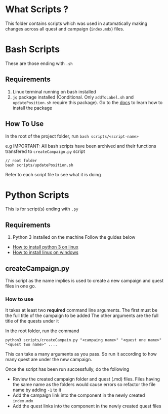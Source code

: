 # What Scripts ?

This folder contains scripts which was used in automatically making changes across all quest and campaign (`index.mdx`) files.

# Bash Scripts

These are those ending with `.sh`

## Requirements

1. Linux terminal running on bash installed
2. `jq` package installed (Conditional. Only `addToLabel.sh` and `updatePosition.sh` require this package). Go to the [docs](https://linuxhint.com/bash_jq_command/) to learn how to install the package

## How To Use

In the root of the project folder, run `bash scripts/<script-name>`

e.g
IMPORTANT: All bash scripts have been archived and their functions transfered to `createCampaign.py` script

```
// root folder
bash scripts/updatePosition.sh
```

Refer to each script file to see what it is doing

# Python Scripts

This is for script(s) ending with `.py`

## Requirements

1. Python 3 installed on the machine
   Follow the guides below

- [How to install python 3 on linux](https://docs.python-guide.org/starting/install3/linux/)
- [How to install linux on windows](https://phoenixnap.com/kb/how-to-install-python-3-windows)

## createCampaign.py

This script as the name implies is used to create a new campaign and quest files in one go.

### How to use

It takes at least two **required** command line arguments.
The first must be the full title of the campaign to be added
The other arguments are the full title of the quests under it

In the root folder, run the command

```
python3 scripts/createCampain.py "<campaing name>" "<quest one name>" "<quest two name>" ....
```

This can take a many arguments as you pass. So run it according to how many quest are under the new campaign.

Once the script has been run successfully, do the following

- Review the created campaign folder and quest (.md) files. Files having the same name as the folders would cause errors so refactor the file name by adding `-1` to it
- Add the campaign link into the <QuestButton> component in the newly created `index.mdx`
- Add the quest links into the <QuestButton> component in the newly created quest files
